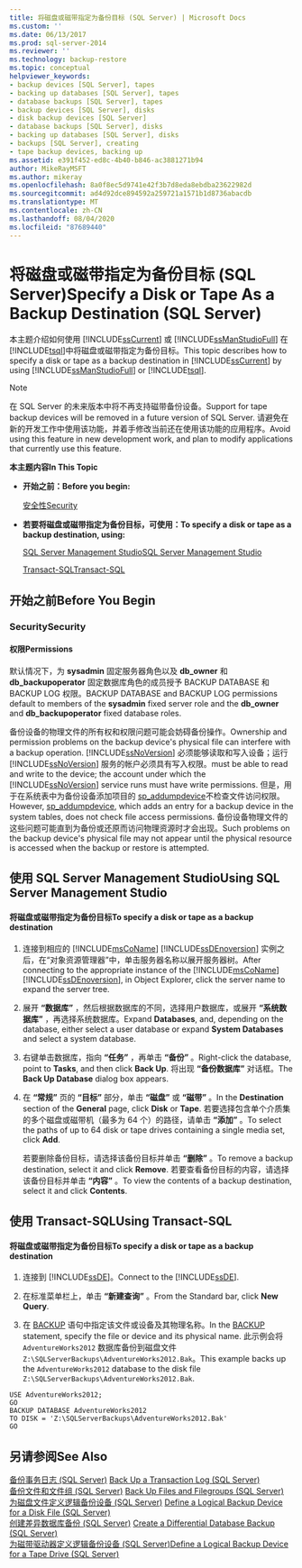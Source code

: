 ```yaml
---
title: 将磁盘或磁带指定为备份目标 (SQL Server) | Microsoft Docs
ms.custom: ''
ms.date: 06/13/2017
ms.prod: sql-server-2014
ms.reviewer: ''
ms.technology: backup-restore
ms.topic: conceptual
helpviewer_keywords:
- backup devices [SQL Server], tapes
- backing up databases [SQL Server], tapes
- database backups [SQL Server], tapes
- backup devices [SQL Server], disks
- disk backup devices [SQL Server]
- database backups [SQL Server], disks
- backing up databases [SQL Server], disks
- backups [SQL Server], creating
- tape backup devices, backing up
ms.assetid: e391f452-ed8c-4b40-b846-ac3881271b94
author: MikeRayMSFT
ms.author: mikeray
ms.openlocfilehash: 8a0f8ec5d9741e42f3b7d8eda8ebdba23622982d
ms.sourcegitcommit: ad4d92dce894592a259721a1571b1d8736abacdb
ms.translationtype: MT
ms.contentlocale: zh-CN
ms.lasthandoff: 08/04/2020
ms.locfileid: "87689440"
---
```

# <a name="specify-a-disk-or-tape-as-a-backup-destination-sql-server"></a><span data-ttu-id="92c53-102">将磁盘或磁带指定为备份目标 (SQL Server)</span><span class="sxs-lookup"><span data-stu-id="92c53-102">Specify a Disk or Tape As a Backup Destination (SQL Server)</span></span>
  <span data-ttu-id="92c53-103">本主题介绍如何使用 [!INCLUDE[ssCurrent](../../includes/sscurrent-md.md)] 或 [!INCLUDE[ssManStudioFull](../../includes/ssmanstudiofull-md.md)] 在 [!INCLUDE[tsql](../../includes/tsql-md.md)]中将磁盘或磁带指定为备份目标。</span><span class="sxs-lookup"><span data-stu-id="92c53-103">This topic describes how to specify a disk or tape as a backup destination in [!INCLUDE[ssCurrent](../../includes/sscurrent-md.md)] by using [!INCLUDE[ssManStudioFull](../../includes/ssmanstudiofull-md.md)] or [!INCLUDE[tsql](../../includes/tsql-md.md)].</span></span>  
  
> [!NOTE]  
>  <span data-ttu-id="92c53-104">在 SQL Server 的未来版本中将不再支持磁带备份设备。</span><span class="sxs-lookup"><span data-stu-id="92c53-104">Support for tape backup devices will be removed in a future version of SQL Server.</span></span> <span data-ttu-id="92c53-105">请避免在新的开发工作中使用该功能，并着手修改当前还在使用该功能的应用程序。</span><span class="sxs-lookup"><span data-stu-id="92c53-105">Avoid using this feature in new development work, and plan to modify applications that currently use this feature.</span></span>  
  
 <span data-ttu-id="92c53-106">**本主题内容**</span><span class="sxs-lookup"><span data-stu-id="92c53-106">**In This Topic**</span></span>  
  
-   <span data-ttu-id="92c53-107">**开始之前：**</span><span class="sxs-lookup"><span data-stu-id="92c53-107">**Before you begin:**</span></span>  
  
     [<span data-ttu-id="92c53-108">安全性</span><span class="sxs-lookup"><span data-stu-id="92c53-108">Security</span></span>](#Security)  
  
-   <span data-ttu-id="92c53-109">**若要将磁盘或磁带指定为备份目标，可使用：**</span><span class="sxs-lookup"><span data-stu-id="92c53-109">**To specify a disk or tape as a backup destination, using:**</span></span>  
  
     [<span data-ttu-id="92c53-110">SQL Server Management Studio</span><span class="sxs-lookup"><span data-stu-id="92c53-110">SQL Server Management Studio</span></span>](#SSMSProcedure)  
  
     [<span data-ttu-id="92c53-111">Transact-SQL</span><span class="sxs-lookup"><span data-stu-id="92c53-111">Transact-SQL</span></span>](#TsqlProcedure)  
  
##  <a name="before-you-begin"></a><a name="BeforeYouBegin"></a> <span data-ttu-id="92c53-112">开始之前</span><span class="sxs-lookup"><span data-stu-id="92c53-112">Before You Begin</span></span>  
  
###  <a name="security"></a><a name="Security"></a> <span data-ttu-id="92c53-113">Security</span><span class="sxs-lookup"><span data-stu-id="92c53-113">Security</span></span>  
  
####  <a name="permissions"></a><a name="Permissions"></a> <span data-ttu-id="92c53-114">权限</span><span class="sxs-lookup"><span data-stu-id="92c53-114">Permissions</span></span>  
 <span data-ttu-id="92c53-115">默认情况下，为 **sysadmin** 固定服务器角色以及 **db_owner** 和 **db_backupoperator** 固定数据库角色的成员授予 BACKUP DATABASE 和 BACKUP LOG 权限。</span><span class="sxs-lookup"><span data-stu-id="92c53-115">BACKUP DATABASE and BACKUP LOG permissions default to members of the **sysadmin** fixed server role and the **db_owner** and **db_backupoperator** fixed database roles.</span></span>  
  
 <span data-ttu-id="92c53-116">备份设备的物理文件的所有权和权限问题可能会妨碍备份操作。</span><span class="sxs-lookup"><span data-stu-id="92c53-116">Ownership and permission problems on the backup device's physical file can interfere with a backup operation.</span></span> [!INCLUDE[ssNoVersion](../../includes/ssnoversion-md.md)] <span data-ttu-id="92c53-117">必须能够读取和写入设备；运行 [!INCLUDE[ssNoVersion](../../includes/ssnoversion-md.md)] 服务的帐户必须具有写入权限。</span><span class="sxs-lookup"><span data-stu-id="92c53-117">must be able to read and write to the device; the account under which the [!INCLUDE[ssNoVersion](../../includes/ssnoversion-md.md)] service runs must have write permissions.</span></span> <span data-ttu-id="92c53-118">但是，用于在系统表中为备份设备添加项目的 [sp_addumpdevice](/sql/relational-databases/system-stored-procedures/sp-addumpdevice-transact-sql)不检查文件访问权限。</span><span class="sxs-lookup"><span data-stu-id="92c53-118">However, [sp_addumpdevice](/sql/relational-databases/system-stored-procedures/sp-addumpdevice-transact-sql), which adds an entry for a backup device in the system tables, does not check file access permissions.</span></span> <span data-ttu-id="92c53-119">备份设备物理文件的这些问题可能直到为备份或还原而访问物理资源时才会出现。</span><span class="sxs-lookup"><span data-stu-id="92c53-119">Such problems on the backup device's physical file may not appear until the physical resource is accessed when the backup or restore is attempted.</span></span>  
  
##  <a name="using-sql-server-management-studio"></a><a name="SSMSProcedure"></a> <span data-ttu-id="92c53-120">使用 SQL Server Management Studio</span><span class="sxs-lookup"><span data-stu-id="92c53-120">Using SQL Server Management Studio</span></span>  
  
#### <a name="to-specify-a-disk-or-tape-as-a-backup-destination"></a><span data-ttu-id="92c53-121">将磁盘或磁带指定为备份目标</span><span class="sxs-lookup"><span data-stu-id="92c53-121">To specify a disk or tape as a backup destination</span></span>  
  
1.  <span data-ttu-id="92c53-122">连接到相应的 [!INCLUDE[msCoName](../../includes/msconame-md.md)] [!INCLUDE[ssDEnoversion](../../includes/ssdenoversion-md.md)] 实例之后，在“对象资源管理器”中，单击服务器名称以展开服务器树。</span><span class="sxs-lookup"><span data-stu-id="92c53-122">After connecting to the appropriate instance of the [!INCLUDE[msCoName](../../includes/msconame-md.md)] [!INCLUDE[ssDEnoversion](../../includes/ssdenoversion-md.md)], in Object Explorer, click the server name to expand the server tree.</span></span>  
  
2.  <span data-ttu-id="92c53-123">展开 **“数据库”** ，然后根据数据库的不同，选择用户数据库，或展开 **“系统数据库”** ，再选择系统数据库。</span><span class="sxs-lookup"><span data-stu-id="92c53-123">Expand **Databases**, and, depending on the database, either select a user database or expand **System Databases** and select a system database.</span></span>  
  
3.  <span data-ttu-id="92c53-124">右键单击数据库，指向 **“任务”** ，再单击 **“备份”** 。</span><span class="sxs-lookup"><span data-stu-id="92c53-124">Right-click the database, point to **Tasks**, and then click **Back Up**.</span></span> <span data-ttu-id="92c53-125">将出现 **“备份数据库”** 对话框。</span><span class="sxs-lookup"><span data-stu-id="92c53-125">The **Back Up Database** dialog box appears.</span></span>  
  
4.  <span data-ttu-id="92c53-126">在 **“常规”** 页的 **“目标”** 部分，单击 **“磁盘”** 或 **“磁带”** 。</span><span class="sxs-lookup"><span data-stu-id="92c53-126">In the **Destination** section of the **General** page, click **Disk** or **Tape**.</span></span> <span data-ttu-id="92c53-127">若要选择包含单个介质集的多个磁盘或磁带机（最多为 64 个）的路径，请单击 **“添加”** 。</span><span class="sxs-lookup"><span data-stu-id="92c53-127">To select the paths of up to 64 disk or tape drives containing a single media set, click **Add**.</span></span>  
  
     <span data-ttu-id="92c53-128">若要删除备份目标，请选择该备份目标并单击 **“删除”** 。</span><span class="sxs-lookup"><span data-stu-id="92c53-128">To remove a backup destination, select it and click **Remove**.</span></span> <span data-ttu-id="92c53-129">若要查看备份目标的内容，请选择该备份目标并单击 **“内容”** 。</span><span class="sxs-lookup"><span data-stu-id="92c53-129">To view the contents of a backup destination, select it and click **Contents**.</span></span>  
  
##  <a name="using-transact-sql"></a><a name="TsqlProcedure"></a> <span data-ttu-id="92c53-130">使用 Transact-SQL</span><span class="sxs-lookup"><span data-stu-id="92c53-130">Using Transact-SQL</span></span>  
  
#### <a name="to-specify-a-disk-or-tape-as-a-backup-destination"></a><span data-ttu-id="92c53-131">将磁盘或磁带指定为备份目标</span><span class="sxs-lookup"><span data-stu-id="92c53-131">To specify a disk or tape as a backup destination</span></span>  
  
1.  <span data-ttu-id="92c53-132">连接到 [!INCLUDE[ssDE](../../includes/ssde-md.md)]。</span><span class="sxs-lookup"><span data-stu-id="92c53-132">Connect to the [!INCLUDE[ssDE](../../includes/ssde-md.md)].</span></span>  
  
2.  <span data-ttu-id="92c53-133">在标准菜单栏上，单击 **“新建查询”** 。</span><span class="sxs-lookup"><span data-stu-id="92c53-133">From the Standard bar, click **New Query**.</span></span>  
  
3.  <span data-ttu-id="92c53-134">在 [BACKUP](/sql/t-sql/statements/backup-transact-sql) 语句中指定该文件或设备及其物理名称。</span><span class="sxs-lookup"><span data-stu-id="92c53-134">In the [BACKUP](/sql/t-sql/statements/backup-transact-sql) statement, specify the file or device and its physical name.</span></span> <span data-ttu-id="92c53-135">此示例会将 `AdventureWorks2012` 数据库备份到磁盘文件 `Z:\SQLServerBackups\AdventureWorks2012.Bak`。</span><span class="sxs-lookup"><span data-stu-id="92c53-135">This example backs up the `AdventureWorks2012` database to the disk file `Z:\SQLServerBackups\AdventureWorks2012.Bak`.</span></span>  
  
```  
USE AdventureWorks2012;  
GO  
BACKUP DATABASE AdventureWorks2012  
TO DISK = 'Z:\SQLServerBackups\AdventureWorks2012.Bak'  
GO  
```  
  
## <a name="see-also"></a><span data-ttu-id="92c53-136">另请参阅</span><span class="sxs-lookup"><span data-stu-id="92c53-136">See Also</span></span>  
 <span data-ttu-id="92c53-137">[备份事务日志 (SQL Server)](back-up-a-transaction-log-sql-server.md) </span><span class="sxs-lookup"><span data-stu-id="92c53-137">[Back Up a Transaction Log &#40;SQL Server&#41;](back-up-a-transaction-log-sql-server.md) </span></span>  
 <span data-ttu-id="92c53-138">[备份文件和文件组 (SQL Server)](back-up-files-and-filegroups-sql-server.md) </span><span class="sxs-lookup"><span data-stu-id="92c53-138">[Back Up Files and Filegroups &#40;SQL Server&#41;](back-up-files-and-filegroups-sql-server.md) </span></span>  
 <span data-ttu-id="92c53-139">[为磁盘文件定义逻辑备份设备 (SQL Server)](define-a-logical-backup-device-for-a-disk-file-sql-server.md) </span><span class="sxs-lookup"><span data-stu-id="92c53-139">[Define a Logical Backup Device for a Disk File &#40;SQL Server&#41;](define-a-logical-backup-device-for-a-disk-file-sql-server.md) </span></span>  
 <span data-ttu-id="92c53-140">[创建差异数据库备份 (SQL Server)](create-a-differential-database-backup-sql-server.md) </span><span class="sxs-lookup"><span data-stu-id="92c53-140">[Create a Differential Database Backup &#40;SQL Server&#41;](create-a-differential-database-backup-sql-server.md) </span></span>  
 [<span data-ttu-id="92c53-141">为磁带驱动器定义逻辑备份设备 (SQL Server)</span><span class="sxs-lookup"><span data-stu-id="92c53-141">Define a Logical Backup Device for a Tape Drive &#40;SQL Server&#41;</span></span>](define-a-logical-backup-device-for-a-tape-drive-sql-server.md)  
  
  
